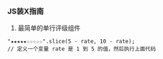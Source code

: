 ### JS装X指南

1. 最简单的单行评级组件
```
"★★★★★☆☆☆☆☆".slice(5 - rate, 10 - rate);
// 定义一个变量 rate 是 1 到 5 的值，然后执行上面代码
```
